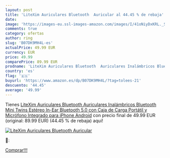 ```yaml
---
layout: post
title: 'LiteXim Auriculares Bluetooth  Auricular al 44.45 % de rebaja'
date: 
image: 'https://images-eu.ssl-images-amazon.com/images/I/41oNiyDxKRL._SL200_.jpg'
comments: true
category: ofertas
author: ring
slug: 'B07DK9MH4L-es'
actualPrice: 49.99 EUR
currency: EUR
price: 49.99
comparePrice: 89.99 EUR
prodname: 'LiteXim Auriculares Bluetooth  Auriculares Inalámbricos Bluetooth Mini Twins Estéreo In-Ear Bluetooth 5.0 con Caja de Carga Portátil y Micrófono Integrado para iPhone Android'
country: 'es'
flag: '🇪🇸'
buyurl: 'https://www.amazon.es/dp/B07DK9MH4L/?tag=tolees-21'
descuento: '44.45'
average: '49.99'
---
```


Tienes [LiteXim Auriculares Bluetooth  Auriculares Inalámbricos Bluetooth Mini Twins Estéreo In-Ear Bluetooth 5.0 con Caja de Carga Portátil y Micrófono Integrado para iPhone Android](https://www.amazon.es/dp/B07DK9MH4L/?tag=tolees-21) con precio final de  49.99 EUR (original: 89.99 EUR) (44.45 %  de rebaja) aqui!

[![LiteXim Auriculares Bluetooth  Auricular](https://images-eu.ssl-images-amazon.com/images/I/41oNiyDxKRL._SL200_.jpg)](https://www.amazon.es/dp/B07DK9MH4L/?tag=tolees-21)

🔎:


[Comprar!!!](https://www.amazon.es/dp/B07DK9MH4L/?tag=tolees-21)
